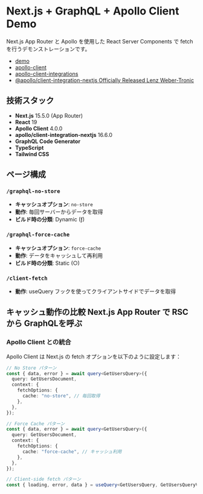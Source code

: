 # Next.js + GraphQL + Apollo Client Demo

Next.js App Router と Apollo を使用した React Server Components で fetch を行うデモンストレーションです。

- [demo](https://nextjs-graphql-xi.vercel.app/)
- [apollo-client](https://www.apollographql.com/docs/react)
- [apollo-client-integrations](https://github.com/apollographql/apollo-client-integrations/tree/main/packages/nextjs)
- [@apollo/client-integration-nextjs Officially Released Lenz Weber-Tronic](https://www.apollographql.com/blog/apollo-client-integration-nextjs-officially-released)



## 技術スタック

- **Next.js** 15.5.0 (App Router)
- **React** 19
- **Apollo Client** 4.0.0
- **apollo/client-integration-nextjs** 16.6.0
- **GraphQL Code Generator**
- **TypeScript**
- **Tailwind CSS**

## ページ構成

### `/graphql-no-store`
- **キャッシュオプション**: `no-store`
- **動作**: 毎回サーバーからデータを取得
- **ビルド時の分類**: Dynamic (ƒ)

### `/graphql-force-cache`
- **キャッシュオプション**: `force-cache`
- **動作**: データをキャッシュして再利用
- **ビルド時の分類**: Static (○)

### `/client-fetch`
- **動作**: useQuery フックを使ってクライアントサイドでデータを取得

## キャッシュ動作の比較 Next.js App Router で RSC から GraphQLを呼ぶ
### Apollo Client との統合

Apollo Client は Next.js の fetch オプションを以下のように設定します：

```typescript
// No Store パターン
const { data, error } = await query<GetUsersQuery>({
  query: GetUsersDocument,
  context: {
    fetchOptions: {
      cache: "no-store", // 毎回取得
    },
  },
});

// Force Cache パターン
const { data, error } = await query<GetUsersQuery>({
  query: GetUsersDocument,
  context: {
    fetchOptions: {
      cache: "force-cache", // キャッシュ利用
    },
  },
});

// Client-side fetch パターン
const { loading, error, data } = useQuery<GetUsersQuery, GetUsersQueryVariables>(GET_USERS);
```

